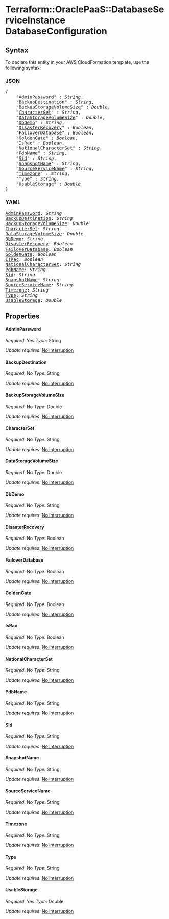 # Terraform::OraclePaaS::DatabaseServiceInstance DatabaseConfiguration

## Syntax

To declare this entity in your AWS CloudFormation template, use the following syntax:

### JSON

<pre>
{
    "<a href="#adminpassword" title="AdminPassword">AdminPassword</a>" : <i>String</i>,
    "<a href="#backupdestination" title="BackupDestination">BackupDestination</a>" : <i>String</i>,
    "<a href="#backupstoragevolumesize" title="BackupStorageVolumeSize">BackupStorageVolumeSize</a>" : <i>Double</i>,
    "<a href="#characterset" title="CharacterSet">CharacterSet</a>" : <i>String</i>,
    "<a href="#datastoragevolumesize" title="DataStorageVolumeSize">DataStorageVolumeSize</a>" : <i>Double</i>,
    "<a href="#dbdemo" title="DbDemo">DbDemo</a>" : <i>String</i>,
    "<a href="#disasterrecovery" title="DisasterRecovery">DisasterRecovery</a>" : <i>Boolean</i>,
    "<a href="#failoverdatabase" title="FailoverDatabase">FailoverDatabase</a>" : <i>Boolean</i>,
    "<a href="#goldengate" title="GoldenGate">GoldenGate</a>" : <i>Boolean</i>,
    "<a href="#israc" title="IsRac">IsRac</a>" : <i>Boolean</i>,
    "<a href="#nationalcharacterset" title="NationalCharacterSet">NationalCharacterSet</a>" : <i>String</i>,
    "<a href="#pdbname" title="PdbName">PdbName</a>" : <i>String</i>,
    "<a href="#sid" title="Sid">Sid</a>" : <i>String</i>,
    "<a href="#snapshotname" title="SnapshotName">SnapshotName</a>" : <i>String</i>,
    "<a href="#sourceservicename" title="SourceServiceName">SourceServiceName</a>" : <i>String</i>,
    "<a href="#timezone" title="Timezone">Timezone</a>" : <i>String</i>,
    "<a href="#type" title="Type">Type</a>" : <i>String</i>,
    "<a href="#usablestorage" title="UsableStorage">UsableStorage</a>" : <i>Double</i>
}
</pre>

### YAML

<pre>
<a href="#adminpassword" title="AdminPassword">AdminPassword</a>: <i>String</i>
<a href="#backupdestination" title="BackupDestination">BackupDestination</a>: <i>String</i>
<a href="#backupstoragevolumesize" title="BackupStorageVolumeSize">BackupStorageVolumeSize</a>: <i>Double</i>
<a href="#characterset" title="CharacterSet">CharacterSet</a>: <i>String</i>
<a href="#datastoragevolumesize" title="DataStorageVolumeSize">DataStorageVolumeSize</a>: <i>Double</i>
<a href="#dbdemo" title="DbDemo">DbDemo</a>: <i>String</i>
<a href="#disasterrecovery" title="DisasterRecovery">DisasterRecovery</a>: <i>Boolean</i>
<a href="#failoverdatabase" title="FailoverDatabase">FailoverDatabase</a>: <i>Boolean</i>
<a href="#goldengate" title="GoldenGate">GoldenGate</a>: <i>Boolean</i>
<a href="#israc" title="IsRac">IsRac</a>: <i>Boolean</i>
<a href="#nationalcharacterset" title="NationalCharacterSet">NationalCharacterSet</a>: <i>String</i>
<a href="#pdbname" title="PdbName">PdbName</a>: <i>String</i>
<a href="#sid" title="Sid">Sid</a>: <i>String</i>
<a href="#snapshotname" title="SnapshotName">SnapshotName</a>: <i>String</i>
<a href="#sourceservicename" title="SourceServiceName">SourceServiceName</a>: <i>String</i>
<a href="#timezone" title="Timezone">Timezone</a>: <i>String</i>
<a href="#type" title="Type">Type</a>: <i>String</i>
<a href="#usablestorage" title="UsableStorage">UsableStorage</a>: <i>Double</i>
</pre>

## Properties

#### AdminPassword

_Required_: Yes
_Type_: String

_Update requires_: [No interruption](https://docs.aws.amazon.com/AWSCloudFormation/latest/UserGuide/using-cfn-updating-stacks-update-behaviors.html#update-no-interrupt)

#### BackupDestination

_Required_: No
_Type_: String

_Update requires_: [No interruption](https://docs.aws.amazon.com/AWSCloudFormation/latest/UserGuide/using-cfn-updating-stacks-update-behaviors.html#update-no-interrupt)

#### BackupStorageVolumeSize

_Required_: No
_Type_: Double

_Update requires_: [No interruption](https://docs.aws.amazon.com/AWSCloudFormation/latest/UserGuide/using-cfn-updating-stacks-update-behaviors.html#update-no-interrupt)

#### CharacterSet

_Required_: No
_Type_: String

_Update requires_: [No interruption](https://docs.aws.amazon.com/AWSCloudFormation/latest/UserGuide/using-cfn-updating-stacks-update-behaviors.html#update-no-interrupt)

#### DataStorageVolumeSize

_Required_: No
_Type_: Double

_Update requires_: [No interruption](https://docs.aws.amazon.com/AWSCloudFormation/latest/UserGuide/using-cfn-updating-stacks-update-behaviors.html#update-no-interrupt)

#### DbDemo

_Required_: No
_Type_: String

_Update requires_: [No interruption](https://docs.aws.amazon.com/AWSCloudFormation/latest/UserGuide/using-cfn-updating-stacks-update-behaviors.html#update-no-interrupt)

#### DisasterRecovery

_Required_: No
_Type_: Boolean

_Update requires_: [No interruption](https://docs.aws.amazon.com/AWSCloudFormation/latest/UserGuide/using-cfn-updating-stacks-update-behaviors.html#update-no-interrupt)

#### FailoverDatabase

_Required_: No
_Type_: Boolean

_Update requires_: [No interruption](https://docs.aws.amazon.com/AWSCloudFormation/latest/UserGuide/using-cfn-updating-stacks-update-behaviors.html#update-no-interrupt)

#### GoldenGate

_Required_: No
_Type_: Boolean

_Update requires_: [No interruption](https://docs.aws.amazon.com/AWSCloudFormation/latest/UserGuide/using-cfn-updating-stacks-update-behaviors.html#update-no-interrupt)

#### IsRac

_Required_: No
_Type_: Boolean

_Update requires_: [No interruption](https://docs.aws.amazon.com/AWSCloudFormation/latest/UserGuide/using-cfn-updating-stacks-update-behaviors.html#update-no-interrupt)

#### NationalCharacterSet

_Required_: No
_Type_: String

_Update requires_: [No interruption](https://docs.aws.amazon.com/AWSCloudFormation/latest/UserGuide/using-cfn-updating-stacks-update-behaviors.html#update-no-interrupt)

#### PdbName

_Required_: No
_Type_: String

_Update requires_: [No interruption](https://docs.aws.amazon.com/AWSCloudFormation/latest/UserGuide/using-cfn-updating-stacks-update-behaviors.html#update-no-interrupt)

#### Sid

_Required_: No
_Type_: String

_Update requires_: [No interruption](https://docs.aws.amazon.com/AWSCloudFormation/latest/UserGuide/using-cfn-updating-stacks-update-behaviors.html#update-no-interrupt)

#### SnapshotName

_Required_: No
_Type_: String

_Update requires_: [No interruption](https://docs.aws.amazon.com/AWSCloudFormation/latest/UserGuide/using-cfn-updating-stacks-update-behaviors.html#update-no-interrupt)

#### SourceServiceName

_Required_: No
_Type_: String

_Update requires_: [No interruption](https://docs.aws.amazon.com/AWSCloudFormation/latest/UserGuide/using-cfn-updating-stacks-update-behaviors.html#update-no-interrupt)

#### Timezone

_Required_: No
_Type_: String

_Update requires_: [No interruption](https://docs.aws.amazon.com/AWSCloudFormation/latest/UserGuide/using-cfn-updating-stacks-update-behaviors.html#update-no-interrupt)

#### Type

_Required_: No
_Type_: String

_Update requires_: [No interruption](https://docs.aws.amazon.com/AWSCloudFormation/latest/UserGuide/using-cfn-updating-stacks-update-behaviors.html#update-no-interrupt)

#### UsableStorage

_Required_: Yes
_Type_: Double

_Update requires_: [No interruption](https://docs.aws.amazon.com/AWSCloudFormation/latest/UserGuide/using-cfn-updating-stacks-update-behaviors.html#update-no-interrupt)

